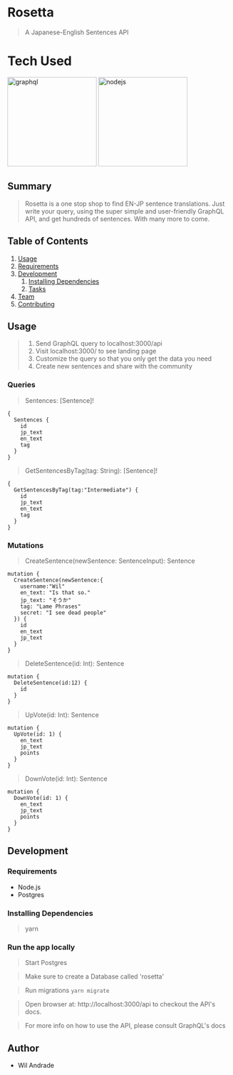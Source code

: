 # Rosetta #
> A Japanese-English Sentences API

# Tech Used #
<img src="https://cdn-images-1.medium.com/max/1000/1*IvCDlfi3vQfgyKO1eFv4jA.png" alt="graphql" width="200">
<img src="https://nodejs.org/static/images/logos/nodejs-new-pantone-black.png" alt="nodejs" width="200">

## Summary ##
  > Rosetta is a one stop shop to find EN-JP sentence translations. Just write your query, using the super simple and user-friendly GraphQL API, and get hundreds of sentences. With many more to come.

## Table of Contents

1. [Usage](#Usage)
1. [Requirements](#requirements)
1. [Development](#development)
    1. [Installing Dependencies](#installing-dependencies)
    1. [Tasks](#tasks)
1. [Team](#team)
1. [Contributing](#contributing)

## Usage

> 1) Send GraphQL query to localhost:3000/api
> 2) Visit localhost:3000/ to see landing page
> 3) Customize the query so that you only get the data you need
> 4) Create new sentences and share with the community 

### Queries
> Sentences: [Sentence]!
```
{
  Sentences {
    id
    jp_text
    en_text
    tag
  }
}

```
> GetSentencesByTag(tag: String): [Sentence]!
```
{
  GetSentencesByTag(tag:"Intermediate") {
    id
    jp_text
    en_text
    tag
  }
}
```
### Mutations
> CreateSentence(newSentence: SentenceInput): Sentence
```
mutation {
  CreateSentence(newSentence:{
    username:"Wil"
    en_text: "Is that so."
    jp_text: "そうか"
    tag: "Lame Phrases"
    secret: "I see dead people"
  }) {
    id
    en_text
    jp_text
  }
}
```
> DeleteSentence(id: Int): Sentence
```
mutation {
  DeleteSentence(id:12) {
    id
  }
}
```
> UpVote(id: Int): Sentence
```
mutation {
  UpVote(id: 1) {
    en_text
    jp_text
    points
  }
}
```
> DownVote(id: Int): Sentence
```
mutation {
  DownVote(id: 1) {
    en_text
    jp_text
    points
  }
}
```


## Development

### Requirements

- Node.js
- Postgres

### Installing Dependencies

> yarn 


### Run the app locally

>Start Postgres

>Make sure to create a Database called 'rosetta'

> Run migrations
```yarn migrate```

> Open browser at: http://localhost:3000/api to checkout the API's docs. 

> For more info on how to use the API, please consult GraphQL's docs

## Author

  - Wil Andrade

